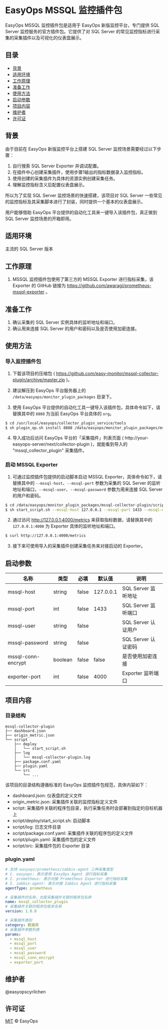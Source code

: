 # EasyOps MSSQL 监控插件包

EasyOps MSSQL 监控插件包是适用于 EasyOps 新版监控平台，专门提供 SQL Server 监控服务的官方插件包。它提供了对 SQL Server 的常见监控指标进行采集的采集插件以及可视化的仪表盘展示。

## 目录

- [背景](#背景)
- [适用环境](#适用环境)
- [工作原理](#工作原理)
- [准备工作](#准备工作)
- [使用方法](#使用方法)
- [启动参数](#启动参数) 
- [项目内容](#项目内容)
- [维护者](#维护者)
- [许可证](#许可证)

## 背景

由于目前在 EasyOps 新版监控平台上搭建 SQL Server 监控场景需要经过以下步骤：

1. 自行搜索 SQL Server Exporter 并调试配置。
2. 在插件中心创建采集插件，使用步骤1输出的指标数据录入监控指标。
3. 使用创建的采集插件为具体的资源实例创建采集任务。
4. 理解监控指标含义后配置仪表盘展示。

所以为了实现 SQL Server 监控场景的快速搭建，该项目对 SQL Server 一些常见的监控指标及其采集脚本进行了封装，同时提供一个基本的仪表盘展示。

用户能够借助 EasyOps 平台提供的自动化工具来一键导入该插件包，真正做到 SQL Server 监控场景的开箱即用。

## 适用环境

主流的 SQL Server 版本

## 工作原理

1. MSSQL 监控插件包使用了第三方的 MSSQL Exporter 进行指标采集，该 Exporter 的 GitHub 链接为 https://github.com/awaragi/prometheus-mssql-exporter 。

## 准备工作

1. 确认采集的 SQL Server 实例具体的监听地址和端口。
2. 确认用来连接 SQL Server 的用户和密码以及是否使用加密连接。

## 使用方法

### 导入监控插件包

1. 下载该项目的压缩包 ( https://github.com/easy-monitor/mssql-collector-plugin/archive/master.zip )。

2. 建议解压到 EasyOps 平台服务器上的 `/data/easyops/monitor_plugin_packages` 目录下。

3. 使用 EasyOps 平台提供的自动化工具一键导入该插件包，具体命令如下，请替换其中的 `8888` 为当前 EasyOps 平台具体的 `org`。

```sh
$ cd /usr/local/easyops/collector_plugin_service/tools
$ sh plugin_op.sh install 8888 /data/easyops/monitor_plugin_packages/mssql-collector-plugin
```

4. 导入成功后访问 EasyOps 平台的「采集插件」列表页面 ( http://your-easyops-server/next/collector-plugin )，就能看到导入的 "mssql_collector_plugin" 采集插件。

### 启动 MSSQL Exporter

1. 可通过监控插件包提供的启动脚本启动 MSSQL Exporter，具体命令如下，请替换其中的 `--mssql-host`、`--mssql-port` 参数为采集的 SQL Server 的监听地址和端口，`--mssql-user`、`--mssql-password` 参数为用来连接 SQL Server 的用户和密码。

```sh
$ cd /data/easyops/monitor_plugin_packages/mssql-collector-plugin/script
$ sh start_script.sh --mssql-host 127.0.0.1 --mssql-port 1433 --mssql-user exporter --mssql-password 123456
```

2. 通过访问 http://127.0.0.1:4000/metrics 来获取指标数据，请替换其中的 `127.0.0.1:4000` 为 Exporter 具体的监听地址和端口。

```sh
$ curl http://127.0.0.1:4000/metrics
```

3. 接下来可使用导入的采集插件创建采集任务来对接启动的 Exporter。

## 启动参数

| 名称 | 类型 | 必填 | 默认值 | 说明 |
| --- | --- | --- | --- | --- |
| mssql-host | string | false | 127.0.0.1 | SQL Server 监听地址 |
| mssql-port | int | false | 1433 | SQL Server 监听端口 |
| mssql-user | string | false |  | SQL Server 认证用户 |
| mssql-password | string | false |  | SQL Server 认证密码 |
| mssql-conn-encrypt | boolean | false | false | 是否使用加密连接 |
| exporter-port | int | false | 4000 | Exporter 监听端口 |

## 项目内容

### 目录结构

```
mssql-collector-plugin
├── dashboard.json
├── origin_metric.json
└── script
    ├── deploy
    │   └── start_script.sh
    ├── log
    │   └── mssql-collector-plugin.log
    ├── package.conf.yaml
    ├── plugin.yaml
    └── src
        └── ... 
```

该项目的目录结构遵循标准的 EasyOps 监控插件包规范，具体内容如下：

- dashboard.json: 仪表盘的定义文件
- origin_metric.json: 采集插件关联的监控指标定义文件
- script: 采集插件关联的程序包目录，执行采集任务时会部署到指定的目标机器上
- script/deploy/start_script.sh: 启动脚本
- script/log: 日志文件目录
- script/package.conf.yaml: 采集插件关联的程序包的定义文件
- script/plugin.yaml: 采集插件包的定义文件
- script/src: 采集插件包的 Exporter 目录

### plugin.yaml

```yaml
# 支持 easyops/prometheus/zabbix-agent 三种采集类型
# 1. easyops: 表示使用 EasyOps Agent 进行指标采集
# 2. prometheus: 表示对接 Prometheus Exporter 进行指标采集
# 3. zabbix-agent: 表示对接 Zabbix Agent 进行指标采集
agentType: prometheus

# 采集插件的名称，也是采集插件关联的程序包名称
name: mssql_collector_plugin
# 采集插件关联的程序包版本名称
version: 1.0.0

# 采集插件类别 
category: 数据库
# 采集插件参数列表
params:
  - mssql_host
  - mssql_port
  - mssql_user
  - mssql_password
  - mssql_conn_encrypt
  - exporter_port
```

## 维护者

@easyopscyrilchen

## 许可证

[MIT](#许可证) © EasyOps
